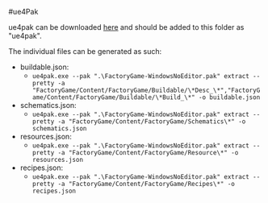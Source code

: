 #ue4Pak

ue4pak can be downloaded [here](https://github.com/Vilsol/ue4pak/releases) and should be added to this folder as 
"ue4pak". 

The individual files can be generated as such:
* buildable.json:
  * `ue4pak.exe --pak ".\FactoryGame-WindowsNoEditor.pak" extract --pretty -a "FactoryGame/Content/FactoryGame/Buildable/\*Desc_\*","FactoryGame/Content/FactoryGame/Buildable/\*Build_\*" -o buildable.json`
* schematics.json:
  * `ue4pak.exe --pak ".\FactoryGame-WindowsNoEditor.pak" extract --pretty -a "FactoryGame/Content/FactoryGame/Schematics\*" -o schematics.json`
* resources.json:
  * `ue4pak.exe --pak ".\FactoryGame-WindowsNoEditor.pak" extract --pretty -a "FactoryGame/Content/FactoryGame/Resource\*" -o resources.json`
* recipes.json:
  * `ue4pak.exe --pak ".\FactoryGame-WindowsNoEditor.pak" extract --pretty -a "FactoryGame/Content/FactoryGame/Recipes\*" -o recipes.json`
